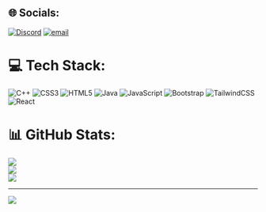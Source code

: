 
## 🌐 Socials:
[![Discord](https://img.shields.io/badge/Discord-%237289DA.svg?logo=discord&logoColor=white)](https://discord.gg/definitelynotraz) [![email](https://img.shields.io/badge/Email-D14836?logo=gmail&logoColor=white)](mailto:panhawath18@gmail.com) 

# 💻 Tech Stack:
![C++](https://img.shields.io/badge/c++-%2300599C.svg?style=for-the-badge&logo=c%2B%2B&logoColor=white) ![CSS3](https://img.shields.io/badge/css3-%231572B6.svg?style=for-the-badge&logo=css3&logoColor=white) ![HTML5](https://img.shields.io/badge/html5-%23E34F26.svg?style=for-the-badge&logo=html5&logoColor=white) ![Java](https://img.shields.io/badge/java-%23ED8B00.svg?style=for-the-badge&logo=openjdk&logoColor=white) ![JavaScript](https://img.shields.io/badge/javascript-%23323330.svg?style=for-the-badge&logo=javascript&logoColor=%23F7DF1E) ![Bootstrap](https://img.shields.io/badge/bootstrap-%238511FA.svg?style=for-the-badge&logo=bootstrap&logoColor=white) ![TailwindCSS](https://img.shields.io/badge/tailwindcss-%2338B2AC.svg?style=for-the-badge&logo=tailwind-css&logoColor=white) ![React](https://img.shields.io/badge/react-%2320232a.svg?style=for-the-badge&logo=react&logoColor=%2361DAFB)
# 📊 GitHub Stats:
![](https://github-readme-stats.vercel.app/api?username=meypanhawath&theme=dark&hide_border=false&include_all_commits=false&count_private=false)<br/>
![](https://nirzak-streak-stats.vercel.app/?user=meypanhawath&theme=dark&hide_border=false)<br/>
![](https://github-readme-stats.vercel.app/api/top-langs/?username=meypanhawath&theme=dark&hide_border=false&include_all_commits=false&count_private=false&layout=compact)

---
![](https://komarev.com/ghpvc/?username=meypanhawath&color=blue&style=flat-square)

<!-- Proudly created with GPRM ( https://gprm.itsvg.in ) -->
